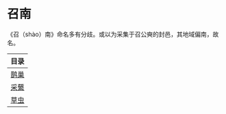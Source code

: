 # 召南

《召（shào）南》命名多有分歧。或以为采集于召公奭的封邑，其地域偏南，故名。

| 目录              |
| ----------------- |
| [鹊巢](./鹊巢.md) |
| [采蘩](./采蘩.md) |
| [草虫](./草虫.md) |



